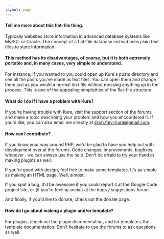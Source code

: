 ```yaml
---
layout: page
---
```


#### Tell me more about this flat-file thing.

Typically websites store information in advanced database systems like MySQL or Oracle. The concept of a flat-file database instead uses plain text files to store information.

#### This method has its disadvantages, of course, but it is both extremely portable and, in many cases, very simple to understand.

For instance, if you wanted to you could open up Kure's posts directory and see all the posts you've made as text files. You can open them and change them just as you would a normal text file without messing anything up in the process. This is one of the appealing simplicities of the flat-file structure.

#### What do I do if I have a problem with Kure?

If you're having trouble with Kure, visit the support section of the forums and make a topic describing your problem and how you encountered it. If you'd like, you can also email me directly at skoh.fley+kure@gmail.com.

#### How can I contribute?

If you know your way around PHP, we'd be glad to have you help out with development over at the forums. Code changes, improvements, bugfixes, whatever . we can always use the help. Don't be afraid to try your hand at making plugins as well.

If you're good with design, feel free to make some templates. It's as simple as making an HTML page. Well, almost.

If you spot a bug, it'd be awesome if you could report it at the Google Code project site, or (if you're feeling social) at the bugs / suggestions forum.

And finally, if you'd like to donate, check out the donate page.

#### How do I go about making a plugin and/or template?

For plugins, check out the plugin documentation, and for templates, the template documentation. Don't hesitate to use the forums to ask questions as well.
